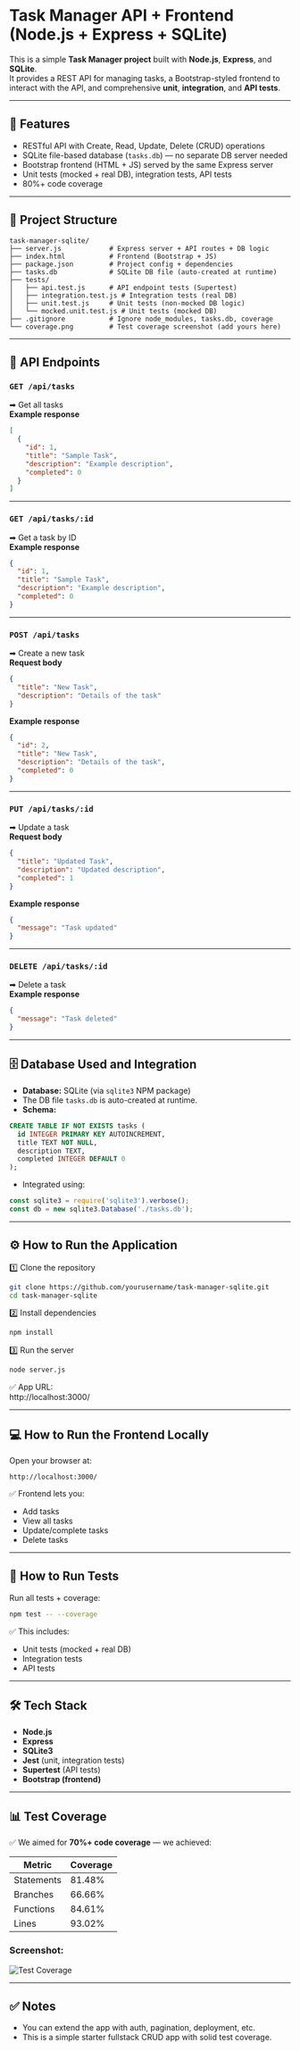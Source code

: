 
# Task Manager API + Frontend (Node.js + Express + SQLite)

This is a simple **Task Manager project** built with **Node.js**, **Express**, and **SQLite**.  
It provides a REST API for managing tasks, a Bootstrap-styled frontend to interact with the API, and comprehensive **unit**, **integration**, and **API tests**.

---

## 🚀 Features

- RESTful API with Create, Read, Update, Delete (CRUD) operations
- SQLite file-based database (`tasks.db`) — no separate DB server needed
- Bootstrap frontend (HTML + JS) served by the same Express server
- Unit tests (mocked + real DB), integration tests, API tests
- 80%+ code coverage

---

## 📂 Project Structure

```
task-manager-sqlite/
├── server.js            # Express server + API routes + DB logic
├── index.html           # Frontend (Bootstrap + JS)
├── package.json         # Project config + dependencies
├── tasks.db             # SQLite DB file (auto-created at runtime)
├── tests/
│   ├── api.test.js      # API endpoint tests (Supertest)
│   ├── integration.test.js # Integration tests (real DB)
│   ├── unit.test.js     # Unit tests (non-mocked DB logic)
│   └── mocked.unit.test.js # Unit tests (mocked DB)
├── .gitignore           # Ignore node_modules, tasks.db, coverage
└── coverage.png         # Test coverage screenshot (add yours here)
```

---

## 📌 API Endpoints

### `GET /api/tasks`
➡ Get all tasks  
**Example response**
```json
[
  {
    "id": 1,
    "title": "Sample Task",
    "description": "Example description",
    "completed": 0
  }
]
```

---

### `GET /api/tasks/:id`
➡ Get a task by ID  
**Example response**
```json
{
  "id": 1,
  "title": "Sample Task",
  "description": "Example description",
  "completed": 0
}
```

---

### `POST /api/tasks`
➡ Create a new task  
**Request body**
```json
{
  "title": "New Task",
  "description": "Details of the task"
}
```
**Example response**
```json
{
  "id": 2,
  "title": "New Task",
  "description": "Details of the task",
  "completed": 0
}
```

---

### `PUT /api/tasks/:id`
➡ Update a task  
**Request body**
```json
{
  "title": "Updated Task",
  "description": "Updated description",
  "completed": 1
}
```
**Example response**
```json
{
  "message": "Task updated"
}
```

---

### `DELETE /api/tasks/:id`
➡ Delete a task  
**Example response**
```json
{
  "message": "Task deleted"
}
```

---

## 🗄 Database Used and Integration

- **Database:** SQLite (via `sqlite3` NPM package)  
- The DB file `tasks.db` is auto-created at runtime.
- **Schema:**
```sql
CREATE TABLE IF NOT EXISTS tasks (
  id INTEGER PRIMARY KEY AUTOINCREMENT,
  title TEXT NOT NULL,
  description TEXT,
  completed INTEGER DEFAULT 0
);
```
- Integrated using:
```javascript
const sqlite3 = require('sqlite3').verbose();
const db = new sqlite3.Database('./tasks.db');
```

---

## ⚙ How to Run the Application

1️⃣ Clone the repository
```bash
git clone https://github.com/yourusername/task-manager-sqlite.git
cd task-manager-sqlite
```

2️⃣ Install dependencies
```bash
npm install
```

3️⃣ Run the server
```bash
node server.js
```
✅ App URL:  
http://localhost:3000/

---

## 💻 How to Run the Frontend Locally

Open your browser at:
```
http://localhost:3000/
```
✅ Frontend lets you:
- Add tasks
- View all tasks
- Update/complete tasks
- Delete tasks

---

## 🧪 How to Run Tests

Run all tests + coverage:
```bash
npm test -- --coverage
```
✅ This includes:
- Unit tests (mocked + real DB)
- Integration tests
- API tests

---

## 🛠 Tech Stack

- **Node.js**
- **Express**
- **SQLite3**
- **Jest** (unit, integration tests)
- **Supertest** (API tests)
- **Bootstrap (frontend)**

---

## 📊 Test Coverage

✅ We aimed for **70%+ code coverage** — we achieved:

| Metric      | Coverage |
|-------------|----------|
| Statements  | 81.48%   |
| Branches    | 66.66%   |
| Functions   | 84.61%   |
| Lines       | 93.02%   |

### Screenshot:
![Test Coverage](./coverage.png)

---

## ✅ Notes

- You can extend the app with auth, pagination, deployment, etc.
- This is a simple starter fullstack CRUD app with solid test coverage.
